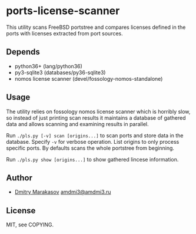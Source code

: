 # ports-license-scanner

This utility scans FreeBSD portstree and compares licenses defined
in the ports with licenses extracted from port sources.

## Depends

* python36+ (lang/python36)
* py3-sqlite3 (databases/py36-sqlite3)
* nomos license scanner (devel/fossology-nomos-standalone)

## Usage

The utility relies on fossology nomos license scanner which is horribly slow,
so instead of just printing scan results it maintains a database of gathered
data and allows scanning and examining results in parallel.

Run ```./pls.py [-v] scan [origins...]``` to scan ports and store data in the
database. Specify ```-v``` for verbose operation. List origins to only process
specific ports. By defaults scans the whole portstree from beginning.

Run ```./pls.py show [origins...]``` to show gathered lincese information.

## Author

* [Dmitry Marakasov](https://github.com/AMDmi3) <amdmi3@amdmi3.ru>

## License

MIT, see COPYING.
